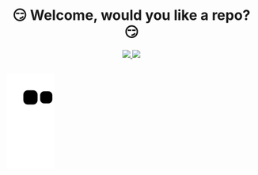 <h1 align="center">😏 Welcome, would you like a repo? 😏</h1>

<div align="center">
  <a href="https://github.com/elcrixtof">
  <img height="180em" src="https://github-readme-stats.vercel.app/api?username=elcrixtof&show_icons=true&theme=radical&include_all_commits=true&count_private=true"/>
  <img height="180em" src="https://github-readme-stats.vercel.app/api/top-langs/?username=elcrixtof&layout=compact&langs_count=7&theme=radical"/>
</div>

##

![Snake animation](https://github.com/elcrixtof/elcrixtof/blob/output/github-contribution-grid-snake.svg)

